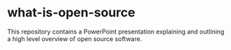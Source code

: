 # what-is-open-source
This repository contains a PowerPoint presentation explaining and outlining a high level overview of open source software. 
